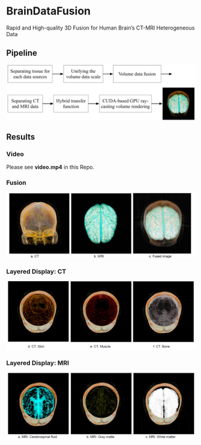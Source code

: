 # BrainDataFusion
Rapid and High-quality 3D Fusion for Human Brain’s CT-MRI Heterogeneous Data

## Pipeline
![See result images in our paper](https://github.com/Euxzh/BrainDataFusion/raw/master/pipeline.png)

## Results
### Video
Please see **video.mp4** in this Repo.
### Fusion
![See result images in our paper](https://github.com/Euxzh/BrainDataFusion/raw/master/Fusion.png)
### Layered Display: CT
![See result images in our paper](https://github.com/Euxzh/BrainDataFusion/raw/master/CT.png)
### Layered Display: MRI
![See result images in our paper](https://github.com/Euxzh/BrainDataFusion/raw/master/mri.png)

